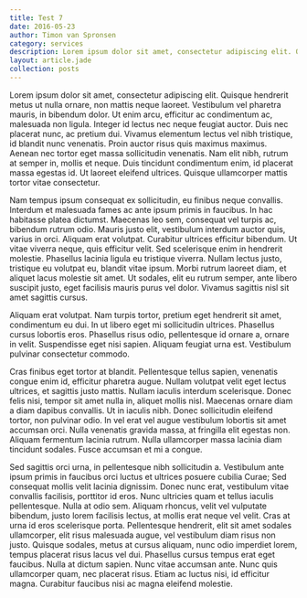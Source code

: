 ```yaml
---
title: Test 7
date: 2016-05-23
author: Timon van Spronsen
category: services
description: Lorem ipsum dolor sit amet, consectetur adipiscing elit. Quisque hendrerit metus ut nulla ornare, non mattis neque laoreet. Vestibulum vel pharetra mauris, in bibendum dolor.
layout: article.jade
collection: posts
---
```


Lorem ipsum dolor sit amet, consectetur adipiscing elit. Quisque hendrerit metus ut nulla ornare, non mattis neque laoreet. Vestibulum vel pharetra mauris, in bibendum dolor. Ut enim arcu, efficitur ac condimentum ac, malesuada non ligula. Integer id lectus nec neque feugiat auctor. Duis nec placerat nunc, ac pretium dui. Vivamus elementum lectus vel nibh tristique, id blandit nunc venenatis. Proin auctor risus quis maximus maximus. Aenean nec tortor eget massa sollicitudin venenatis. Nam elit nibh, rutrum at semper in, mollis et neque. Duis tincidunt condimentum enim, id placerat massa egestas id. Ut laoreet eleifend ultrices. Quisque ullamcorper mattis tortor vitae consectetur.

Nam tempus ipsum consequat ex sollicitudin, eu finibus neque convallis. Interdum et malesuada fames ac ante ipsum primis in faucibus. In hac habitasse platea dictumst. Maecenas leo sem, consequat vel turpis ac, bibendum rutrum odio. Mauris justo elit, vestibulum interdum auctor quis, varius in orci. Aliquam erat volutpat. Curabitur ultrices efficitur bibendum. Ut vitae viverra neque, quis efficitur velit. Sed scelerisque enim in hendrerit molestie. Phasellus lacinia ligula eu tristique viverra. Nullam lectus justo, tristique eu volutpat eu, blandit vitae ipsum. Morbi rutrum laoreet diam, et aliquet lacus molestie sit amet. Ut sodales, elit eu rutrum semper, ante libero suscipit justo, eget facilisis mauris purus vel dolor. Vivamus sagittis nisl sit amet sagittis cursus.

Aliquam erat volutpat. Nam turpis tortor, pretium eget hendrerit sit amet, condimentum eu dui. In ut libero eget mi sollicitudin ultrices. Phasellus cursus lobortis eros. Phasellus risus odio, pellentesque id ornare a, ornare in velit. Suspendisse eget nisi sapien. Aliquam feugiat urna est. Vestibulum pulvinar consectetur commodo.

Cras finibus eget tortor at blandit. Pellentesque tellus sapien, venenatis congue enim id, efficitur pharetra augue. Nullam volutpat velit eget lectus ultrices, et sagittis justo mattis. Nullam iaculis interdum scelerisque. Donec felis nisi, tempor sit amet nulla in, aliquet mollis nisl. Maecenas ornare diam a diam dapibus convallis. Ut in iaculis nibh. Donec sollicitudin eleifend tortor, non pulvinar odio. In vel erat vel augue vestibulum lobortis sit amet accumsan orci. Nulla venenatis gravida massa, at fringilla elit egestas non. Aliquam fermentum lacinia rutrum. Nulla ullamcorper massa lacinia diam tincidunt sodales. Fusce accumsan et mi a congue.

Sed sagittis orci urna, in pellentesque nibh sollicitudin a. Vestibulum ante ipsum primis in faucibus orci luctus et ultrices posuere cubilia Curae; Sed consequat mollis velit lacinia dignissim. Donec nunc erat, vestibulum vitae convallis facilisis, porttitor id eros. Nunc ultricies quam et tellus iaculis pellentesque. Nulla at odio sem. Aliquam rhoncus, velit vel vulputate bibendum, justo lorem facilisis lectus, at mollis erat neque vel velit. Cras at urna id eros scelerisque porta. Pellentesque hendrerit, elit sit amet sodales ullamcorper, elit risus malesuada augue, vel vestibulum diam risus non justo. Quisque sodales, metus at cursus aliquam, nunc odio imperdiet lorem, tempus placerat risus lacus vel dui. Phasellus cursus tempus erat eget faucibus. Nulla at dictum sapien. Nunc vitae accumsan ante. Nunc quis ullamcorper quam, nec placerat risus. Etiam ac luctus nisi, id efficitur magna. Curabitur faucibus nisi ac magna eleifend molestie.
